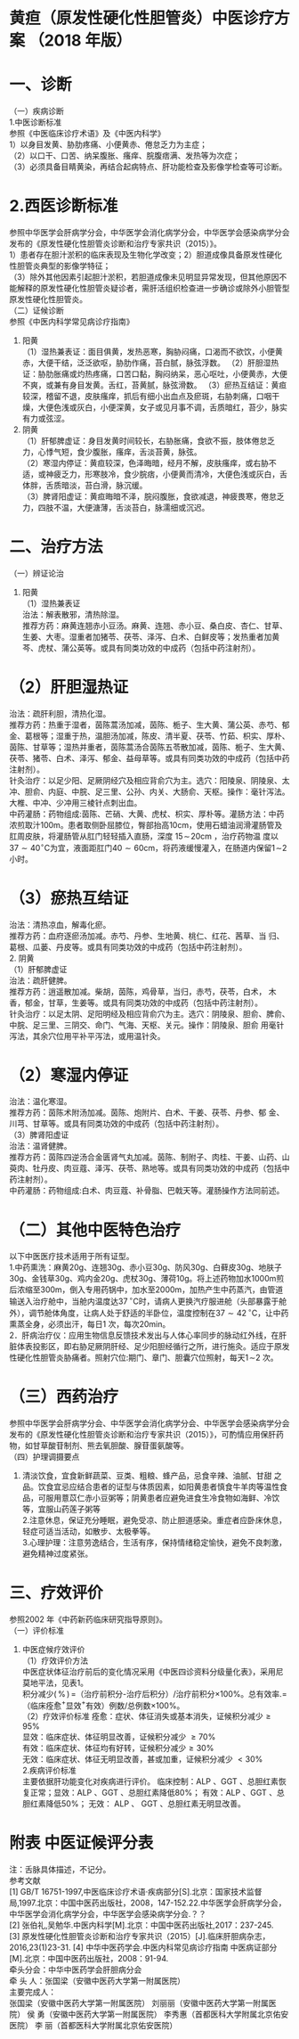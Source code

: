 # 黄疸（原发性硬化性胆管炎）中医诊疗方案 （2018 年版）  
# 一、诊断  
（一）疾病诊断  
1.中医诊断标准  
参照《中医临床诊疗术语》及《中医内科学》  
1）以身目发黄、胁肋疼痛、小便黄赤、倦怠乏力为主症；  
（2）以口干、口苦、纳呆腹胀、瘙痒、脘腹痞满、发热等为次症；  
（3）必须具备目睛黄染，再结合起病特点、肝功能检查及影像学检查等可诊断。  
# 2.西医诊断标准  
参照中华医学会肝病学分会，中华医学会消化病学分会，中华医学会感染病学分会发布的《原发性硬化性胆管炎诊断和治疗专家共识（2015）》。  
1）患者存在胆汁淤积的临床表现及生物化学改变；2）胆道成像具备原发性硬化性胆管炎典型的影像学特征；  
（3）除外其他因素引起胆汁淤积，若胆道成像未见明显异常发现，但其他原因不能解释的原发性硬化性胆管炎疑诊者，需肝活组织检查进一步确诊或除外小胆管型原发性硬化性胆管炎。  
（二）证候诊断  
参照《中医内科学常见病诊疗指南》  
1. 阳黄  
（1）湿热兼表证：面目俱黄，发热恶寒，胸胁闷痛，口渴而不欲饮，小便黄赤，大便干结，泛泛欲呕，胁肋作痛，苔白腻，脉弦浮数。 （2）肝胆湿热证：胁肋胀痛或灼热疼痛，口苦口黏，胸闷纳呆，恶心呕吐，小便黄赤，大便不爽，或兼有身目发黄。舌红，苔黄腻，脉弦滑数。 （3）瘀热互结证：黄疸较深，稽留不退，皮肤瘙痒，抓后有细小出血点及瘀斑，右胁刺痛，口咽干燥，大便色浅或灰白，小便深黄，女子或见月事不调，舌质暗红，苔少，脉实有力或弦涩。  
2. 阴黄  
（1）肝郁脾虚证：身目发黄时间较长，右胁胀痛，食欲不振，肢体倦怠乏力，心悸气短，食少腹胀，瘙痒，舌淡苔黄，脉弦。  
（2）寒湿内停证：黄疸较深，色泽晦暗，经月不解，皮肤瘙痒，或右胁不 适，或神疲乏力，形寒肢冷，食少脘痞，小便黄而清冷，大便色浅或灰白，舌体胖，舌质暗淡，苔白滑，脉沉缓。  
（3）脾肾阳虚证：黄疸晦暗不泽，脘闷腹胀，食欲减退，神疲畏寒，倦怠乏力，四肢不温，大便溏薄，舌淡苔白，脉濡细或沉迟。  
# 二、治疗方法  
（一）辨证论治  
1. 阳黄  
（1）湿热兼表证  
治法：解表散邪，清热除湿。  
推荐方药：麻黄连翘赤小豆汤。麻黄、连翘、赤小豆、桑白皮、杏仁、甘草、生姜、大枣。湿重者加猪苓、茯苓、泽泻、白术、白鲜皮等；发热重者加黄芩、虎杖、蒲公英等。或具有同类功效的中成药（包括中药注射剂）。  
# （2）肝胆湿热证  
治法：疏肝利胆，清热化湿。  
推荐方药：热重于湿者，茵陈蒿汤加减，茵陈、栀子、生大黄、蒲公英、赤芍、郁金、葛根等；湿重于热，温胆汤加减，陈皮、清半夏、茯苓、竹茹、枳实、厚朴、茵陈、甘草等；湿热并重者，茵陈蒿汤合茵陈五苓散加减，茵陈、栀子、生大黄、茯苓、猪苓、白术、泽泻、郁金、益母草等。或具有同类功效的中成药（包括中药注射剂）。  
针灸治疗：以足少阳、足厥阴经穴及相应背俞穴为主。选穴：阳陵泉、阴陵泉、太冲、胆俞、内庭、中脘、足三里、公孙、内关、大肠俞、天枢。操作：毫针泻法。大椎、中冲、少冲用三棱针点刺出血。  
中药灌肠：药物组成:茵陈、芒硝、大黄、虎杖、枳实、厚朴等。灌肠方法：中药浓煎取汁$100\mathrm{{m}}$。患者取侧卧屈膝位，臀部抬高$10\mathrm{cm}$，使用石蜡油润滑灌肠管及肛周皮肤，将灌肠管从肛门轻轻插入直肠，深度 $15\!\sim\!20\mathrm{cm}$ ，治疗药物温 度以$37{\sim}40^{\circ}\mathrm{C}$为宜，液面距肛门$40{\sim}60\mathrm{cm}$，将药液缓慢灌入，在肠道内保留$1\!\sim$2 小时。  
# （3）瘀热互结证  
治法：清热凉血，解毒化瘀。  
推荐方药：血府逐瘀汤加减。赤芍、丹参、生地黄、桃仁、红花、茜草、当 归、葛根、瓜蒌、丹皮等。或具有同类功效的中成药（包括中药注射剂）。  
2. 阴黄  
（1）肝郁脾虚证  
治法：疏肝健脾。  
推荐方药：逍遥散加减。柴胡，茵陈，鸡骨草，当归，赤芍，茯苓，白术， 木香，郁金，甘草，生姜等。或具有同类功效的中成药（包括中药注射剂）。  
针灸治疗：以足太阴、足阳明经及相应背俞穴为主。选穴：阴陵泉、胆俞、脾俞、中脘、足三里、三阴交、命门、气海、天枢、关元。操作：阴陵泉、胆俞 用毫针泻法，其余穴位用平补平泻法，或用温针灸。  
# （2）寒湿内停证  
治法：温化寒湿。  
推荐方药：茵陈术附汤加减。茵陈、炮附片、白术、干姜、茯苓、丹参、郁 金、川芎、甘草等。或具有同类功效的中成药（包括中药注射剂）。  
（3）脾肾阳虚证  
治法：温肾健脾。  
推荐方药：茵陈四逆汤合金匮肾气丸加减。茵陈、制附子、肉桂、干姜、山药、山萸肉、牡丹皮、肉豆蔻、泽泻、茯苓、熟地等。或具有同类功效的中成药（包括中药注射剂）。  
中药灌肠：药物组成:白术、肉豆蔻、补骨脂、巴戟天等。灌肠操作方法同前述。  
# （二）其他中医特色治疗  
以下中医医疗技术适用于所有证型。  
1.中药熏洗：麻黄$20\mathrm{g}$、连翘$30\mathrm{g}$、赤小豆$30\mathrm{g}$、防风$30\mathrm{g}$、白藓皮$30\mathrm{g}$、地肤子$30\mathrm{g}$、金钱草$30\mathrm{g}$、鸡内金$20\mathrm{g}$、虎杖$30\mathrm{g}$、薄荷$10\mathrm{g}$。将上述药物加水$1000\mathrm{m}$煎后浓缩至$300\mathrm{{m}}$，倒入专用药锅中，加水至$2000\mathrm{m}$，加热产生中药蒸汽，由管道输送入治疗舱中，当舱内温度达$37\,^{\circ}\mathrm{C}$时，请病人更换汽疗服进舱（头部暴露于舱外），调节舱体角度，让病人处于舒适的半卧位，温度控制在$37{\sim}42\,^{\circ}\mathrm{C}$，让中药熏蒸全身，必须出汗，每日1 次，每次$20\mathrm{{min}}$。  
2．肝病治疗仪：应用生物信息反馈技术发出与人体心率同步的脉动红外线，在肝脏体表投影区，即右胁足厥阴肝经、足少阳胆经循行之所，进行施灸。适应于原发性硬化性胆管炎胁痛者。照射穴位:期门、章门、胆囊穴位照射，每天$1\!\sim$2 次。  
# （三）西药治疗  
参照中华医学会肝病学分会、中华医学会消化病学分会、中华医学会感染病学分会发布的《原发性硬化性胆管炎诊断和治疗专家共识（2015）》，可酌情应用保肝药物，如甘草酸苷制剂、熊去氧胆酸、腺苷蛋氨酸等。  
（四）护理调摄要点  
1. 清淡饮食，宜食新鲜蔬菜、豆类、粗粮、蜂产品，忌食辛辣、油腻、甘甜 之品。饮食宜忌应结合患者的证型与体质因素，如阳黄患者慎食牛羊肉等温性食品，可服用薏苡仁赤小豆粥等；阴黄患者应避免进食生冷食物如海鲜、冷饮等，宜服山药莲子粥等  
2.注意休息，保证充分睡眠，避免受凉、防止胆道感染。重症者应卧床休息，轻症可适当活动，如散步、太极拳等。  
3.心理护理：注意劳逸结合，生活有序，保持情绪稳定愉快，避免不良刺激，避免精神过度紧张。  
# 三、疗效评价  
参照2002 年《中药新药临床研究指导原则》。  
（一）评价标准  
1. 中医症候疗效评价  
（1）疗效评价方法  
中医症状体征治疗前后的变化情况采用《中医四诊资料分级量化表》，采用尼莫地平法，见表1。  
积分减少$(\,\%\,)\,=$（治疗前积分-治疗后积分）/治疗前积分$\times100\%$。总有效率$.=$（临床痊愈$^+$显效$^+$有效）例数/总例数$\times100\%$。  
（2）疗效评价标准 痊愈：症状、体征消失或基本消失，证候积分减少${\geq}95\%$  
显效：临床症状、体征明显改善，证候积分减少 ${\geq}70\%$  
有效：临床症状、体征均有好转，证候积分减少${\geq}30\%$  
无效：临床症状、体征无明显改善，甚或加重，证候积分减少 ${<}30\%$  
2.疾病评价标准  
主要依据肝功能变化对疾病进行评价。 临床控制：ALP 、GGT 、总胆红素恢复正常；显效：ALP 、GGT 、总胆红素降低$80\%$； 有效：ALP 、GGT 、总胆红素降低$50\%$； 无效： ALP  、 GGT  、总胆红素无明显改善。  
# 附表  中医证候评分表  
注：舌脉具体描述，不记分。  
参考文献  
[1] GB/T 16751-1997,中医临床诊疗术语·疾病部分[S].北京：国家技术监督局,1997.北京：中国中医药出版社，2008，147-152.22.中华医学会肝病学分会，中华医学会消化病学分会，中华医学会感染病学分会.？？  
[2] 张伯礼,吴勉华.中医内科学[M].北京：中国中医药出版社,2017：237-245.  
[3] 原发性硬化性胆管炎诊断和治疗专家共识（2015）[J].临床肝胆病杂志，2016,23(1)23-31.  [4] 中华中医药学会.中医内科常见病诊疗指南 中医病证部分[M].北京：中国中医药出版社，2008：91-94.  
牵头分会：中华中医药学会肝胆病分会  
牵 头 人：张国梁（安徽中医药大学第一附属医院）  
主要完成人：  
张国梁（安徽中医药大学第一附属医院） 刘丽丽（安徽中医药大学第一附属医院） 侯  勇（安徽中医药大学第一附属医院） 李秀惠（首都医科大学附属北京佑安医院） 李  丽（首都医科大学附属北京佑安医院）  